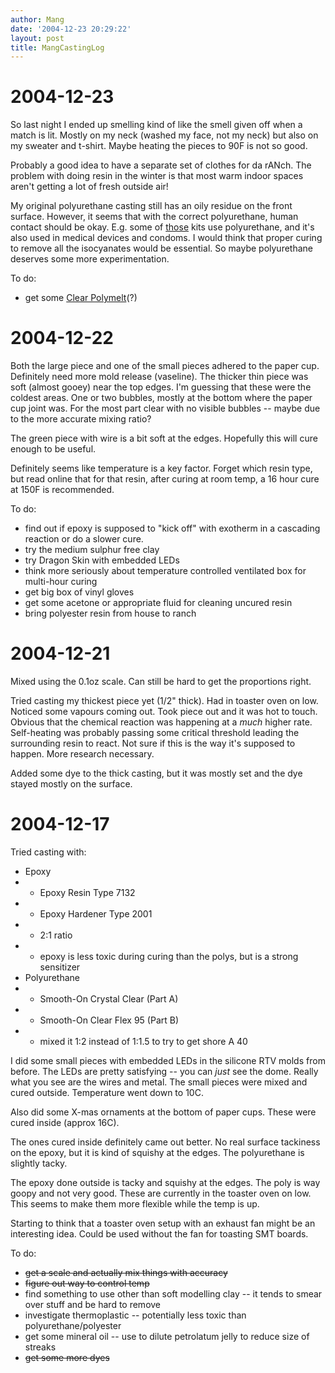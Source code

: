```yaml
---
author: Mang
date: '2004-12-23 20:29:22'
layout: post
title: MangCastingLog
---
```


# 2004-12-23

So last night I ended up smelling kind of like the smell given off when a match is lit.  Mostly on my neck (washed my face, not my neck) but also on my sweater and t-shirt.  Maybe heating the pieces to 90F is not so good.

Probably a good idea to have a separate set of clothes for da rANch.  The problem with doing resin in the winter is that most warm indoor spaces aren't getting a lot of fresh outside air!

My original polyurethane casting still has an oily residue on the front surface.  However, it seems that with the correct polyurethane, human contact should be okay.  E.g. some of [those](http://www.newart.com/mold-your-penis/) kits use polyurethane, and it's also used in medical devices and condoms.  I would think that proper curing to remove all the isocyanates would be essential.  So maybe polyurethane deserves some more experimentation.

To do:

* get some [Clear Polymelt](http://www.artstuf.com/flexmold2.html#VINYLS)(?)

# 2004-12-22

Both the large piece and one of the small pieces adhered to the paper cup.  Definitely need more mold release (vaseline).  The thicker thin piece was soft (almost gooey) near the top edges.  I'm guessing that these were the coldest areas.  One or two bubbles, mostly at the bottom where the paper cup joint was.  For the most part clear with no visible bubbles -- maybe due to the more accurate mixing ratio?

The green piece with wire is a bit soft at the edges.  Hopefully this will cure enough to be useful.

Definitely seems like temperature is a key factor.  Forget which resin type, but read online that for that resin, after curing at room temp, a 16 hour cure at 150F is recommended.

To do:

* find out if epoxy is supposed to "kick off" with exotherm in a cascading reaction or do a slower cure.
* try the medium sulphur free clay
* try Dragon Skin with embedded LEDs
* think more seriously about temperature controlled ventilated box for multi-hour curing 
* get big box of vinyl gloves
* get some acetone or appropriate fluid for cleaning uncured resin
* bring polyester resin from house to ranch

# 2004-12-21

Mixed using the 0.1oz scale.  Can still be hard to get the proportions right.

Tried casting my thickest piece yet (1/2" thick).  Had in toaster oven on low.  Noticed some vapours coming out.  Took piece out and it was hot to touch.  Obvious that the chemical reaction was happening at a *much* higher rate.  Self-heating was probably passing some critical threshold leading the surrounding resin to react.  Not sure if this is the way it's supposed to happen.  More research necessary.

Added some dye to the thick casting, but it was mostly set and the dye stayed mostly on the surface.

# 2004-12-17

Tried casting with:

* Epoxy
* * Epoxy Resin Type 7132
* * Epoxy Hardener Type 2001
* * 2:1 ratio
* * epoxy is less toxic during curing than the polys, but is a strong sensitizer
* Polyurethane
* * Smooth-On Crystal Clear (Part A)
* * Smooth-On Clear Flex 95 (Part B)
* * mixed it 1:2 instead of 1:1.5 to try to get shore A 40

I did some small pieces with embedded LEDs in the silicone RTV molds from before.  The LEDs are pretty satisfying -- you can *just* see the dome.  Really what you see are the wires and metal.  The small pieces were mixed and cured outside.  Temperature went down to 10C.

Also did some X-mas ornaments at the bottom of paper cups.  These were cured inside (approx 16C).

The ones cured inside definitely came out better.  No real surface tackiness on the epoxy, but it is kind of squishy at the edges.  The polyurethane is slightly tacky.

The epoxy done outside is tacky and squishy at the edges. The poly is way goopy and not very good.  These are currently in the toaster oven on low.  This seems to make them more flexible while the temp is up.

Starting to think that a toaster oven setup with an exhaust fan might be an interesting idea.  Could be used without the fan for toasting SMT boards.

To do:

* <s>get a scale and actually mix things with accuracy</s>
* <s>figure out way to control temp</s>
* find something to use other than soft modelling clay -- it tends to smear over stuff and be hard to remove
* investigate thermoplastic -- potentially less toxic than polyurethane/polyester
* get some mineral oil -- use to dilute petrolatum jelly to reduce size of streaks
* <s>get some more dyes</s>
